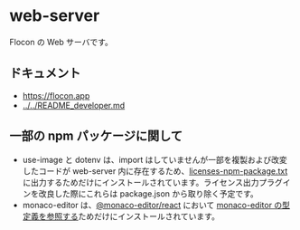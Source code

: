 # web-server

Flocon の Web サーバです。

## ドキュメント

-   <https://flocon.app>
-   [../../README_developer.md](../../README_developer.md)

## 一部の npm パッケージに関して

-   use-image と dotenv は、import はしていませんが一部を複製および改変したコードが web-server 内に存在するため、[licenses-npm-package.txt](./public/licenses-npm-package.txt) に出力するためだけにインストールされています。ライセンス出力プラグインを改良した際にこれらは package.json から取り除く予定です。
-   monaco-editor は、[@monaco-editor/react](https://github.com/suren-atoyan/monaco-react) において [monaco-editor の型定義を参照する](https://github.com/suren-atoyan/monaco-react/tree/5b9a8e517065af5af2abf9e8e640b23b649b6178#installation)ためだけにインストールされています。
